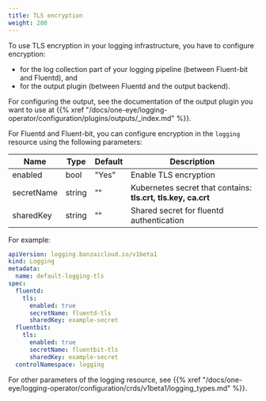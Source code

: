 ```yaml
---
title: TLS encryption
weight: 200
---
```


To use TLS encryption in your logging infrastructure, you have to configure encryption:

- for the log collection part of your logging pipeline (between Fluent-bit and Fluentd), and
- for the output plugin (between Fluentd and the output backend).

For configuring the output, see the documentation of the output plugin you want to use at {{% xref "/docs/one-eye/logging-operator/configuration/plugins/outputs/_index.md" %}}.

For Fluentd and Fluent-bit, you can configure encryption in the `logging` resource using the following parameters:

| Name                    | Type           | Default | Description |
|-------------------------|----------------|---------|-------------|
| enabled | bool | "Yes" | Enable TLS encryption |
| secretName | string | "" | Kubernetes secret that contains: **tls.crt, tls.key, ca.crt** |
| sharedKey | string | "" | Shared secret for fluentd authentication |

For example:

```yaml
apiVersion: logging.banzaicloud.io/v1beta1
kind: Logging
metadata:
  name: default-logging-tls
spec:
  fluentd:
    tls:
      enabled: true
      secretName: fluentd-tls
      sharedKey: example-secret
  fluentbit:
    tls:
      enabled: true
      secretName: fluentbit-tls
      sharedKey: example-secret
  controlNamespace: logging
```

For other parameters of the logging resource, see {{% xref "/docs/one-eye/logging-operator/configuration/crds/v1beta1/logging_types.md" %}}.
